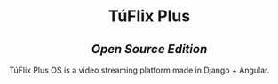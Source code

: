 <div align="center">
	<h1><strong>TúFlix Plus</strong></h1>
	<h2><i>Open Source Edition</i></h2>
</div>

TúFlix Plus OS is a video streaming platform made in Django + Angular.
